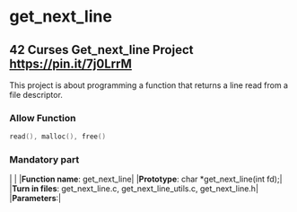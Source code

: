# get_next_line

## 42 Curses Get_next_line Project https://pin.it/7j0LrrM

This project is about programming a function that returns a line
read from a file descriptor.

### Allow Function

```c
read(), malloc(), free()
```

### Mandatory part

|             |
|**Function name**: get_next_line|
|**Prototype**: char *get_next_line(int fd);|
|**Turn in files**: get_next_line.c, get_next_line_utils.c, get_next_line.h|
|**Parameters**:|
